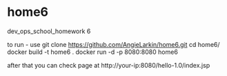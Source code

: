 # home6
dev_ops_school_homework 6


to run - use
git clone https://github.com/AngieLarkin/home6.git
cd home6/
docker build -t home6 .
docker run -d -p 8080:8080 home6

after that you can check page at  http://your-ip:8080/hello-1.0/index.jsp
